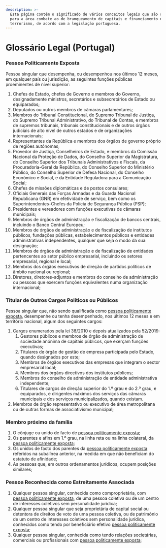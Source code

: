 ```yaml
---
description: >-
  Esta página contém o significado de vários conceitos legais que são relevantes
  para a área combate ao de branqueamento de capitais e financiamento do
  terrorismo, de acordo com a legislação portuguesa.
---
```


# Glossário Legal \(Portugal\)

### Pessoa Politicamente Exposta

Pessoa singular que desempenha, ou desempenhou nos últimos 12 meses, em qualquer país ou jurisdição, as seguintes funções públicas proeminentes de nível superior:

1. Chefes de Estado, chefes de Governo e membros do Governo, designadamente ministros, secretários e subsecretários de Estado ou equiparados;
2. Deputados ou outros membros de câmaras parlamentares;
3. Membros do Tribunal Constitucional, do Supremo Tribunal de Justiça, do Supremo Tribunal Administrativo, do Tribunal de Contas, e membros de supremos tribunais, tribunais constitucionais e de outros órgãos judiciais de alto nível de outros estados e de organizações internacionais;
4. Representantes da República e membros dos órgãos de governo próprio de regiões autónomas;
5. Provedor de Justiça, Conselheiros de Estado, e membros da Comissão Nacional da Proteção de Dados, do Conselho Superior da Magistratura, do Conselho Superior dos Tribunais Administrativos e Fiscais, da Procuradoria-Geral da República, do Conselho Superior do Ministério Público, do Conselho Superior de Defesa Nacional, do Conselho Económico e Social, e da Entidade Reguladora para a Comunicação Social;
6. Chefes de missões diplomáticas e de postos consulares;
7. Oficiais Generais das Forças Armadas e da Guarda Nacional Republicana \(GNR\) em efetividade de serviço, bem como os Superintendentes-Chefes da Polícia de Segurança Pública \(PSP\);
8. Presidentes e vereadores com funções executivas de câmaras municipais;
9. Membros de órgãos de administração e fiscalização de bancos centrais, incluindo o Banco Central Europeu;
10. Membros de órgãos de administração e de fiscalização de institutos públicos, fundações públicas, estabelecimentos públicos e entidades administrativas independentes, qualquer que seja o modo da sua designação;
11. Membros de órgãos de administração e de fiscalização de entidades pertencentes ao setor público empresarial, incluindo os setores empresarial, regional e local;
12. Membros dos órgãos executivos de direção de partidos políticos de âmbito nacional ou regional;
13. Diretores, diretores-adjuntos e membros do conselho de administração ou pessoas que exercem funções equivalentes numa organização internacional;



### Titular de Outros Cargos Políticos ou Públicos

Pessoa singular que, não sendo qualificada como [pessoa politicamente exposta](glossario-legal-portugal.md#pessoa-politicamente-exposta), desempenhe ou tenha desempenhado, nos últimos 12 meses e em território nacional, algum dos seguintes cargos:

1. Cargos enumerados pela lei 38/2010 e depois atualizados pela 52/2019:
   1. Gestores públicos e membros de órgão de administração de sociedade anónima de capitais públicos, que exerçam funções executivas; 
   2. Titulares de órgão de gestão de empresa participada pelo Estado, quando designados por este;
   3. Membros de órgãos executivos das empresas que integram o sector empresarial local; 
   4. Membros dos órgãos directivos dos institutos públicos; 
   5. Membros do conselho de administração de entidade administrativa independente;
   6. Titulares de cargos de direção superior do 1.º grau e do 2.º grau, e equiparados, e dirigentes máximos dos serviços das câmaras municipais e dos serviços municipalizados, quando existam.
2. Membros de órgão representativo ou executivo de área metropolitana ou de outras formas de associativismo municipal;



### Membro próximo da família

1. O cônjuge ou unido de facto de [pessoa politicamente exposta](glossario-legal-portugal.md#pessoa-politicamente-exposta);
2. Os parentes e afins em 1.º grau, na linha reta ou na linha colateral, da [pessoa politicamente exposta](glossario-legal-portugal.md#pessoa-politicamente-exposta);
3. Os unidos de facto dos parentes da [pessoa politicamente exposta](glossario-legal-portugal.md#pessoa-politicamente-exposta) referidos na subalínea anterior, na medida em que não beneficiam do estatuto de afinidade;
4. As pessoas que, em outros ordenamentos jurídicos, ocupem posições similares;



### Pessoa Reconhecida como Estreitamente Associada

1. Qualquer pessoa singular, conhecida como comproprietária, com [pessoa politicamente exposta](glossario-legal-portugal.md#pessoa-politicamente-exposta), de uma pessoa coletiva ou de um centro de interesses coletivos sem personalidade jurídica;
2. Qualquer pessoa singular que seja proprietária de capital social ou detentora de direitos de voto de uma pessoa coletiva, ou de património de um centro de interesses coletivos sem personalidade jurídica, conhecidos como tendo por beneficiário efetivo [pessoa politicamente exposta](glossario-legal-portugal.md#pessoa-politicamente-exposta);
3. Qualquer pessoa singular, conhecida como tendo relações societárias, comerciais ou profissionais com [pessoa politicamente exposta](glossario-legal-portugal.md#pessoa-politicamente-exposta);




